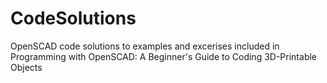 # CodeSolutions
OpenSCAD code solutions to examples and excerises included in Programming with OpenSCAD:  A Beginner's Guide to Coding 3D-Printable Objects
